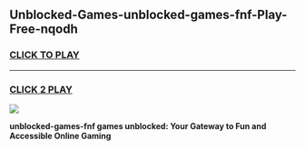 
## Unblocked-Games-unblocked-games-fnf-Play-Free-nqodh
<h3>
<a href="https://premium76.site?title=unblocked-games-fnf&ref=20M">CLICK TO PLAY</a></h3>
<hr>

<h3>
<a href="https://premium76.site?title=unblocked-games-fnf&ref=20M">CLICK 2 PLAY</a>
  
</h3>

<a href="https://premium76.site?title=unblocked-games-fnf&ref=19M"><img src="https://clearcache.store/games.png"></a>


**unblocked-games-fnf games unblocked: Your Gateway to Fun and Accessible Online Gaming**
